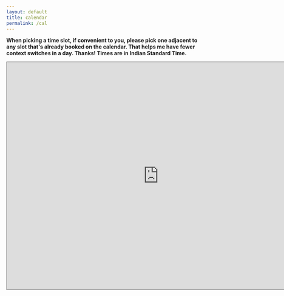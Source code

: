 ```yaml
---
layout: default
title: calendar
permalink: /cal
---
```


**When picking a time slot, if convenient to you, please pick one adjacent to any slot that's already booked on the calendar.
That helps me have fewer context switches in a day. Thanks! Times are in Indian Standard Time.**

<iframe src="https://calendar.google.com/calendar/embed?height=600&wkst=2&bgcolor=%23ffffff&ctz=Asia%2FKolkata&mode=WEEK&title=Shashank's%20calendar&showNav=1&showPrint=0&showCalendars=0&showTz=1&src=c2hhc2hhbmsuc3Jpa2FudEBnbWFpbC5jb20&color=%234285F4" style="border:solid 1px #777" width="800" height="600" frameborder="0" scrolling="no"></iframe>
